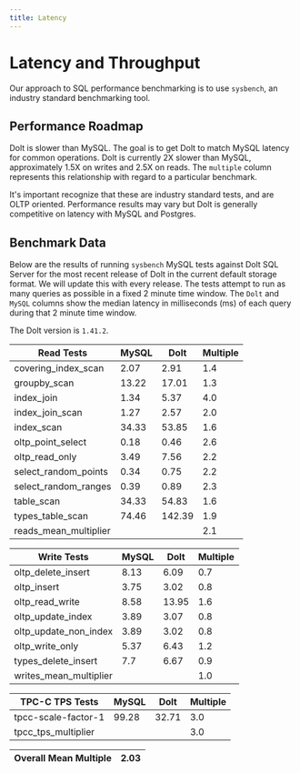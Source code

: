 ```yaml
---
title: Latency
---
```


# Latency and Throughput

Our approach to SQL performance benchmarking is to use `sysbench`, an
industry standard benchmarking tool.

## Performance Roadmap

Dolt is slower than MySQL. The goal is to get Dolt to match 
MySQL latency for common operations. Dolt is currently 2X slower 
than MySQL, approximately 1.5X on writes and 2.5X on reads. The 
`multiple` column represents this relationship with regard to a 
particular benchmark.

It's important recognize that these are industry standard tests, and
are OLTP oriented. Performance results may vary but Dolt is 
generally competitive on latency with MySQL and Postgres.

## Benchmark Data

Below are the results of running `sysbench` MySQL tests against Dolt
SQL Server for the most recent release of Dolt in the current default 
storage format. We will update this with every release. The tests 
attempt to run as many queries as possible in a fixed 2 minute time 
window. The `Dolt` and `MySQL` columns show the median latency in 
milliseconds (ms) of each query during that 2 minute time window.

The Dolt version is `1.41.2`.

<!-- START___DOLT___LATENCY_RESULTS_TABLE -->
|       Read Tests        | MySQL |  Dolt  | Multiple |
|-------------------------|-------|--------|----------|
| covering\_index\_scan   |  2.07 |   2.91 |      1.4 |
| groupby\_scan           | 13.22 |  17.01 |      1.3 |
| index\_join             |  1.34 |   5.37 |      4.0 |
| index\_join\_scan       |  1.27 |   2.57 |      2.0 |
| index\_scan             | 34.33 |  53.85 |      1.6 |
| oltp\_point\_select     |  0.18 |   0.46 |      2.6 |
| oltp\_read\_only        |  3.49 |   7.56 |      2.2 |
| select\_random\_points  |  0.34 |   0.75 |      2.2 |
| select\_random\_ranges  |  0.39 |   0.89 |      2.3 |
| table\_scan             | 34.33 |  54.83 |      1.6 |
| types\_table\_scan      | 74.46 | 142.39 |      1.9 |
| reads\_mean\_multiplier |       |        |      2.1 |

|       Write Tests        | MySQL | Dolt  | Multiple |
|--------------------------|-------|-------|----------|
| oltp\_delete\_insert     |  8.13 |  6.09 |      0.7 |
| oltp\_insert             |  3.75 |  3.02 |      0.8 |
| oltp\_read\_write        |  8.58 | 13.95 |      1.6 |
| oltp\_update\_index      |  3.89 |  3.07 |      0.8 |
| oltp\_update\_non\_index |  3.89 |  3.02 |      0.8 |
| oltp\_write\_only        |  5.37 |  6.43 |      1.2 |
| types\_delete\_insert    |   7.7 |  6.67 |      0.9 |
| writes\_mean\_multiplier |       |       |      1.0 |

|    TPC-C TPS Tests    | MySQL | Dolt  | Multiple |
|-----------------------|-------|-------|----------|
| tpcc-scale-factor-1   | 99.28 | 32.71 |      3.0 |
| tpcc\_tps\_multiplier |       |       |      3.0 |

| Overall Mean Multiple | 2.03 |
|-----------------------|------|
<!-- END___DOLT___LATENCY_RESULTS_TABLE -->
<br/>